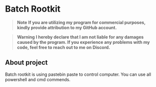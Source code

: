 # Batch Rootkit
> __Note__ 
> **If you are utilizing my program for commercial purposes, kindly provide attribution to my GitHub account.**

> __Warning__ 
> **I hereby declare that I am not liable for any damages caused by the program. If you experience any problems with my code, feel free to reach out to me on Discord.**
> 
## About project
Batch rootkit is using pastebin paste to control computer. You can use all powershell and cmd commends.

